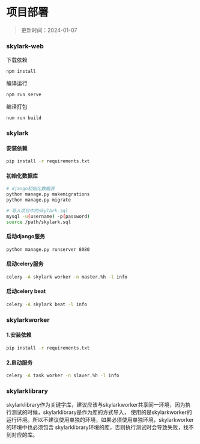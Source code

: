 # 项目部署

> 更新时间：2024-01-07


### skylark-web


下载依赖
```vue
npm install
```

编译运行
```vue
npm run serve
```

编译打包
```vue
num run build
```

### skylark

#### 安装依赖
```sh
pip install -r requirements.txt
```

#### 初始化数据库
```sh
# django初始化数据表
python manage.py makemigrations
python manage.py migrate

# 导入项目中的skylark.sql
mysql -u(username) -p(password)
source /path/skylark.sql
```

#### 启动django服务
```sh
python manage.py runserver 8080
```

#### 启动celery服务
```sh
celery -A skylark worker -n master.%h -l info
```

#### 启动celery beat
```sh
celery -A skylark beat -l info
```

### skylarkworker

#### 1.安装依赖
```sh
pip install -r requirements.txt
```

#### 2.启动服务
```sh
celery -A task worker -n slaver.%h -l info
```


### skylarklibrary

skylarklibrary作为关键字库，建议应该与skylarkworker共享同一环境，因为执行测试的时候，skylarklibrary是作为库的方式导入，
使用的是skylarkworker的运行环境。所以不建议使用单独的环境，如果必须使用单独环境，skylarkworker的环境中也必须包含
skylarklibrary环境的库，否则执行测试时会导致失败，找不到对应的库。


